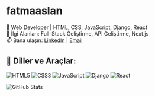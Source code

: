 # fatmaaslan
🚀 Web Developer | HTML, CSS, JavaScript, Django, React  
🎯 İlgi Alanları: Full-Stack Geliştirme, API Geliştirme, Next.js  
📫 Bana ulaşın: [LinkedIn](https://www.linkedin.com/in/fatma-aslan1/) | [Email](mailto:fatmaslan982@gmail.com)  

## 🚀 Diller ve Araçlar:
![HTML5](https://img.shields.io/badge/HTML5-E34F26?style=for-the-badge&logo=html5&logoColor=white)
![CSS3](https://img.shields.io/badge/CSS3-1572B6?style=for-the-badge&logo=css3&logoColor=white)
![JavaScript](https://img.shields.io/badge/JavaScript-F7DF1E?style=for-the-badge&logo=javascript&logoColor=black)
![Django](https://img.shields.io/badge/Django-092E20?style=for-the-badge&logo=django&logoColor=white)
![React](https://img.shields.io/badge/React-61DAFB?style=for-the-badge&logo=react&logoColor=black)

![GitHub Stats](https://github-readme-stats.vercel.app/api?username=fatmafeza182&show_icons=true&theme=radical)
